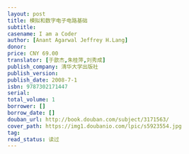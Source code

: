 ```yaml
---
layout: post
title: 模拟和数字电子电路基础
subtitle: 
casename: I am a Coder
author: [Anant Agarwal Jeffrey H.Lang]
donor: 
price: CNY 69.00
translator: [于歆杰,朱桂萍,刘秀成]
publish_company: 清华大学出版社
publish_version: 
publish_date: 2008-7-1
isbn: 9787302171447
serial: 
total_volume: 1
borrower: []
borrow_date: []
douban_url: http://book.douban.com/subject/3171563/
cover_path: https://img1.doubanio.com/lpic/s5923554.jpg
tag: 
read_status: 读过
---
```

